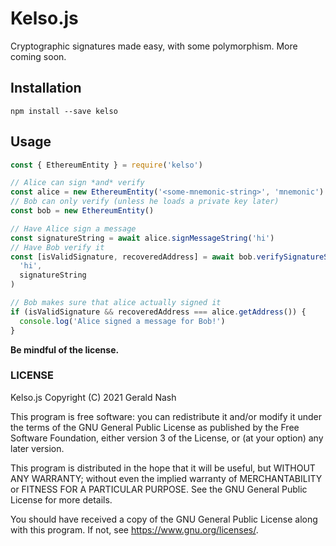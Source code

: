 # Kelso.js

Cryptographic signatures made easy, with some polymorphism. More coming soon.

## Installation

```
npm install --save kelso
```

## Usage

```javascript
const { EthereumEntity } = require('kelso')

// Alice can sign *and* verify
const alice = new EthereumEntity('<some-mnemonic-string>', 'mnemonic')
// Bob can only verify (unless he loads a private key later)
const bob = new EthereumEntity()

// Have Alice sign a message
const signatureString = await alice.signMessageString('hi')
// Have Bob verify it
const [isValidSignature, recoveredAddress] = await bob.verifySignatureString(
  'hi',
  signatureString
)

// Bob makes sure that alice actually signed it
if (isValidSignature && recoveredAddress === alice.getAddress()) {
  console.log('Alice signed a message for Bob!')
}
```

**Be mindful of the license.**

### LICENSE

Kelso.js
Copyright (C) 2021 Gerald Nash

This program is free software: you can redistribute it and/or modify it under the terms of the GNU General Public License as published by the Free Software Foundation, either version 3 of the License, or (at your option) any later version.

This program is distributed in the hope that it will be useful, but WITHOUT ANY WARRANTY; without even the implied warranty of MERCHANTABILITY or FITNESS FOR A PARTICULAR PURPOSE. See the GNU General Public License for more details.

You should have received a copy of the GNU General Public License along with this program. If not, see <https://www.gnu.org/licenses/>.
